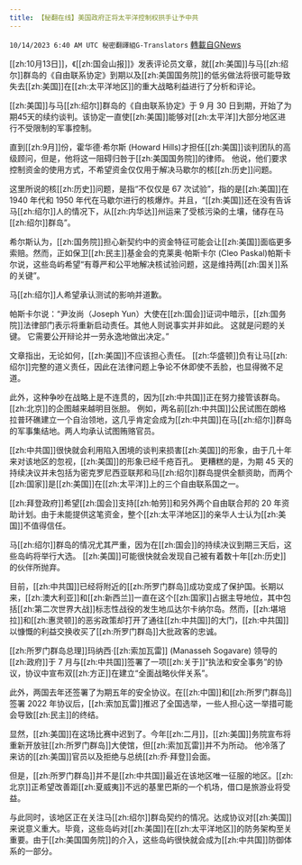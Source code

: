 ```yaml
---
title: 【秘翻在线】美国政府正将太平洋控制权拱手让予中共
---
```

`10/14/2023 6:40 AM UTC 秘密翻譯組G-Translators` [轉載自GNews](https://gnews.org/articles/1831926)

[[zh:10月13日]]，《[[zh:国会山报]]》发表评论员文章，就[[zh:美国]]与马[[zh:绍尔]]群岛的《自由联系协定》到期以及[[zh:美国国务院]]的低劣做法将很可能导致失去[[zh:美国]]在[[zh:太平洋地区]]的重大战略利益进行了分析和评论。

[[zh:美国]]与马[[zh:绍尔]]群岛的《自由联系协定》于 9 月 30 日到期，开始了为期45天的续约谈判。该协定一直使[[zh:美国]]能够对[[zh:太平洋]]大部分地区进行不受限制的军事控制。

直到[[zh:9月]]份，霍华德·希尔斯 (Howard Hills)才担任[[zh:美国]]谈判团队的高级顾问，但是，他将这一阻碍归咎于[[zh:美国国务院]]的律师。 他说，他们要求控制资金的使用方式，不希望资金仅仅用于解决马歇尔的核[[zh:历史]]问题。

这里所说的核[[zh:历史]]问题，是指“不仅仅是 67 次试验”，指的是[[zh:美国]]在 1940 年代和 1950 年代在马歇尔进行的核爆炸。并且，“[[zh:美国]]还在没有告诉马[[zh:绍尔]]人的情况下，从[[zh:内华达]]州运来了受核污染的土壤，储存在马[[zh:绍尔]]群岛”。

希尔斯认为，[[zh:国务院]]担心新契约中的资金特征可能会让[[zh:美国]]面临更多索赔。然而，正如保卫[[zh:民主]]基金会的克莱奥·帕斯卡尔 (Cleo Paskal)帕斯卡尔说，这些岛屿希望“有尊严和公平地解决核试验问题，这是维持两[[zh:国关]]系的关键”。

马[[zh:绍尔]]人希望承认测试的影响并道歉。

帕斯卡尔说：“尹汝尚（Joseph Yun）大使在[[zh:国会]]证词中暗示，[[zh:国务院]]法律部门表示将重新启动责任。其他人则说事实并非如此。 这就是问题的关键。 它需要公开辩论并一劳永逸地做出决定。”

文章指出，无论如何，[[zh:美国]]不应该担心责任。 [[zh:华盛顿]]负有让马[[zh:绍尔]]完整的道义责任，因此在法律问题上争论不休即使不丢脸，也显得微不足道。

此外，这种争吵在战略上是不连贯的，因为[[zh:中共国]]正在努力接管该群岛。 [[zh:北京]]的企图越来越明目张胆。 例如，两名前[[zh:中共国]]公民试图在朗格拉普环礁建立一个自治领地，这几乎肯定会成为[[zh:中共国]]在马[[zh:绍尔]]群岛的军事集结地。两人均承认试图贿赂官员。

[[zh:中共国]]很快就会利用陷入困境的谈判来损害[[zh:美国]]的形象，由于几十年来对该地区的忽视，[[zh:美国]]的形象已经千疮百孔。 更糟糕的是，为期 45 天的持续决议并未包括为密克罗尼西亚联邦和马[[zh:绍尔]]群岛提供全额资助，而两个[[zh:国家]]是[[zh:美国]]在[[zh:太平洋]]上的三个自由联系国之一。

[[zh:拜登政府]]希望[[zh:国会]]支持[[zh:帕劳]]和另外两个自由联合邦的 20 年资助计划。由于未能提供这笔资金，整个[[zh:太平洋地区]]的亲华人士认为[[zh:美国]]不值得信任。

马[[zh:绍尔]]群岛的情况尤其严重，因为在[[zh:国会]]的持续决议到期三天后，这些岛屿将举行大选。 [[zh:美国]]可能很快就会发现自己被有着数十年[[zh:历史]]的伙伴所抛弃。

目前，[[zh:中共国]]已经将附近的[[zh:所罗门群岛]]成功变成了保护国。长期以来，[[zh:澳大利亚]]和[[zh:新西兰]]一直在这个[[zh:国家]]占据主导地位，其中包括[[zh:第二次世界大战]]标志性战役的发生地瓜达尔卡纳尔岛。然而，[[zh:堪培拉]]和[[zh:惠灵顿]]的恶劣政策却打开了通往[[zh:中共国]]的大门，[[zh:中共国]]以慷慨的利益交换收买了[[zh:所罗门群岛]]大批政客的忠诚。

[[zh:所罗门群岛总理]]玛纳西·[[zh:索加瓦雷]] (Manasseh Sogavare) 领导的[[zh:政府]]于 7 月与[[zh:中共国]]签署了一项[[zh:关于]]“执法和安全事务”的协议，协议中宣布双[[zh:方正]]在建立“全面战略伙伴关系”。

此外，两国去年还签署了为期五年的安全协议。在[[zh:中国]]和[[zh:所罗门群岛]]签署 2022 年协议后，[[zh:索加瓦雷]]推迟了全国选举，一些人担心这一举措可能会导致[[zh:民主]]的终结。

显然，[[zh:美国]]在这场比赛中迟到了。今年[[zh:二月]]，[[zh:美国]]务院宣布将重新开放驻[[zh:所罗门群岛]]大使馆，但[[zh:索加瓦雷]]并不为所动。 他冷落了来访的[[zh:美国]]官员以及拒绝与总统[[zh:乔·拜登]]会面。

但是，[[zh:所罗门群岛]]并不是[[zh:中共国]]最近在该地区唯一征服的地区。[[zh:北京]]正希望改善距[[zh:夏威夷]]不远的基里巴斯的一个机场，借口是旅游业将受益。

与此同时，该地区正在关注马[[zh:绍尔]]群岛契约的情况。达成协议对[[zh:美国]]来说意义重大。毕竟，这些岛屿对[[zh:美国]]在[[zh:太平洋地区]]的防务架构至关重要。由于[[zh:美国国务院]]的介入，这些岛屿很快就会成为[[zh:中共国]]防御体系的一部分。

